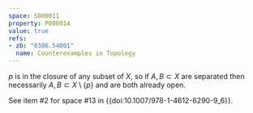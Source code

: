 ```yaml
---
space: S000011
property: P000014
value: true
refs:
- zb: "0386.54001"
  name: Counterexamples in Topology
---
```


$p$ is in the closure of any subset of $X$, so if $A,B \subset X$ are separated then necessarily $A,B \subset X \setminus \{p\}$ and are both already open.

See item #2 for space #13 in {{doi:10.1007/978-1-4612-6290-9_6}}.
